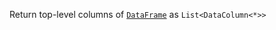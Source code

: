 [//]: # (title: columns)

Return top-level columns of [`DataFrame`](DataFrame.md) as `List<DataColumn<*>>`

